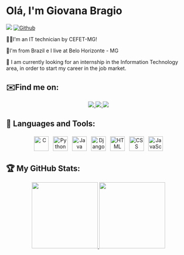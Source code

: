 # Olá, I'm Giovana Bragio 
![](https://visitor-badge.laobi.icu/badge?page_id=GiovanaBragio.GiovanaBragio) [![Github](https://img.shields.io/github/followers/GiovanaBragio?label=Follow&style=radical)](https://github.com/GiovanaBragio)

👨‍💻I'm an IT technician by CEFET-MG!

📍I'm from Brazil e I live at Belo Horizonte - MG

🚀 I am currently looking for an internship in the Information Technology area, in order to start my career in the job market.  
 
 ## ✉️Find me on:
 <p align="center">
 <a href="https://www.linkedin.com/in/giovana-caroba-bragio/" alt="linkedin" target="_blank">
  <img src="https://img.shields.io/badge/LinkedIn-0077B5?style=for-the-badge&logo=linkedin&logoColor=white&link=https://www.linkedin.com/in/giovana-caroba-bragio/">
</a>

<a href="mailto:giovanacaroba@hotmail.com" alt="email" target="_blank">
  <img src="https://img.shields.io/badge/Microsoft_Outlook-0078D4?style=for-the-badge&logo=microsoft-outlook&logoColor=white&link=mailto:giovanacaroba@hotmail.com" />
</a>

<a href="https://wa.me/5531985847870" alt="WhatsApp" target="_blank">
  <img src="https://img.shields.io/badge/WhatsApp-25D366?style=for-the-badge&logo=whatsapp&logoColor=white&link=https://wa.me/5531985847870"/>
</a>
</p>


## 🧰 Languages and Tools:
<p align="center">
  <img src="https://img.shields.io/badge/C-00599C?style=for-the-badge&logo=c&logoColor=white" alt="C" height="40" style="vertical-align:top; margin:4px">
  <img src="https://img.shields.io/badge/Python-14354C?style=for-the-badge&logo=python&logoColor=white" alt="Python" height="40" style="vertical-align:top; margin:4px">
  <img src="https://img.shields.io/badge/Java-ED8B00?style=for-the-badge&logo=java&logoColor=white" alt="Java" height="40" style="vertical-align:top; margin:4px">
  <img src="https://img.shields.io/badge/Django-092E20?style=for-the-badge&logo=django&logoColor=white" alt="Django" height="40" style="vertical-align:top; margin:4px">
  <img src="https://img.shields.io/badge/HTML5-E34F26?style=for-the-badge&logo=html5&logoColor=white" alt="HTML" height="40" style="vertical-align:top; margin:4px">
  <img src="https://img.shields.io/badge/CSS3-1572B6?style=for-the-badge&logo=css3&logoColor=white" alt="CSS" height="40" style="vertical-align:top; margin:4px">
  <img src="https://img.shields.io/badge/JavaScript-323330?style=for-the-badge&logo=javascript&logoColor=F7DF1E" alt="JavaScript" height="40" style="vertical-align:top; margin:4px">
</p>

## 🏆 My GitHub Stats:
<p align="center" dir="auto">
  <a href="https://github.com/tassiotfc">
    <img height="180em" src="https://github-readme-stats.vercel.app/api?username=GiovanaBragio&theme=radical&show_icons=true">
    </a>
  <img height="180em" src="https://github-readme-stats-eight-theta.vercel.app/api/top-langs/?username=GiovanaBragio&layout=compact&langs_count=8&theme=radical&include_all_commits=true&count_private=true"/>
</p> 

